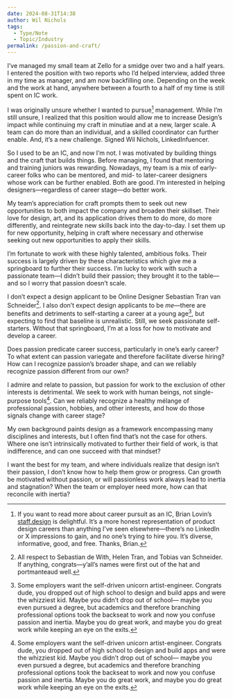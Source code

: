 ```yaml
---
date: 2024-08-31T14:38
author: Wil Nichols
tags:
  - Type/Note
  - Topic/Industry
permalink: /passion-and-craft/
---
```


I’ve managed my small team at Zello for a smidge over two and a half years. I entered the position with two reports who I’d helped interview, added three in my time as manager, and am now backfilling one. Depending on the week and the work at hand, anywhere between a fourth to a half of my time is still spent on IC work.

I was originally unsure whether I wanted to pursue[^1] management. While I’m still unsure, I realized that this position would allow me to increase Design’s impact while continuing my craft in minutiae and at a new, larger scale. A team can do more than an individual, and a skilled coordinator can further enable. And, it’s a new challenge. Signed Wil Nichols, LinkedInfuencer. 

So I used to be an IC, and now I’m not. I was motivated by building things and the craft that builds things. Before managing, I found that mentoring and training juniors was rewarding. Nowadays, my team is a mix of early-career folks who can be mentored, and mid- to later-career designers whose work can be further enabled. Both are good. I’m interested in helping designers—regardless of career stage—do better work.

My team’s appreciation for craft prompts them to seek out new opportunities to both impact the company and broaden their skillset. Their love for design, art, and its application drives them to do more, do more differently, and reintegrate new skills back into the day-to-day. I set them up for new opportunity, helping in craft where necessary and otherwise seeking out new opportunities to apply their skills. 

I’m fortunate to work with these highly talented, ambitious folks. Their success is largely driven by these characteristics which give me a springboard to further their success. I’m lucky to work with such a passionate team—I didn’t build their passion; they brought it to the table—and so I worry that passion doesn’t scale. 

I don’t expect a design applicant to be Online Designer Sebastian Tran van Schneider[^2]. I also don’t expect design applicants to be _me_—there are benefits and detriments to self-starting a career at a young age[^3], but expecting to find that baseline is unrealistic. Still, we seek passionate self-starters. Without that springboard, I’m at a loss for how to motivate and develop a career.

Does passion predicate career success, particularly in one’s early career? To what extent can passion variegate and therefore facilitate diverse hiring? How can I recognize passion’s broader shape, and can we reliably recognize passion different from our own?

I admire and relate to passion, but passion for work to the exclusion of other interests is detrimental. We seek to work with human beings, not single-purpose tools[^3]. Can we reliably recognize a healthy mélange of professional passion, hobbies, and other interests, and how do those signals change with career stage?

My own background paints design as a framework encompassing many disciplines and interests, but I often find that’s not the case for others. Where one isn’t intrinsically motivated to further  their field of work, is that indifference, and can one succeed with that mindset?

I want the best for my team, and where individuals realize that design isn’t their passion, I don’t know how to help them grow or progress. Can growth be motivated without passion, or will passionless work always lead to inertia and stagnation? When the team or employer need more, how can that reconcile with inertia? 

[^1]: If you want to read more about career pursuit as an IC, Brian Lovin’s [staff.design](https://staff.design) is delightful. It’s a more honest representation of product design careers than anything I’ve seen elsewhere—there’s no LinkedIn or X impressions to gain, and no one’s trying to hire you. It’s diverse, informative, good, and free. Thanks, Brian.

[^2]: All respect to Sebastian de With, Helen Tran, and Tobias van Schneider. If anything, congrats—y’all’s names were first out of the hat and portmanteaud well.

[^3]: Some employers want the self-driven unicorn artist-engineer. Congrats dude, you dropped out of high school to design and build apps and were the whizziest kid. Maybe you didn’t drop out of school— maybe you even pursued a degree, but academics and therefore branching professional options took the backseat to work and now you confuse passion and inertia. Maybe you do great work, and maybe you do great work while keeping an eye on the exits. 

[^4]: Maybe it’s those employers seeking tools who’ve jumped the GenAI train? It’s easier to replace employees with faceless tools when you already consider them tools?